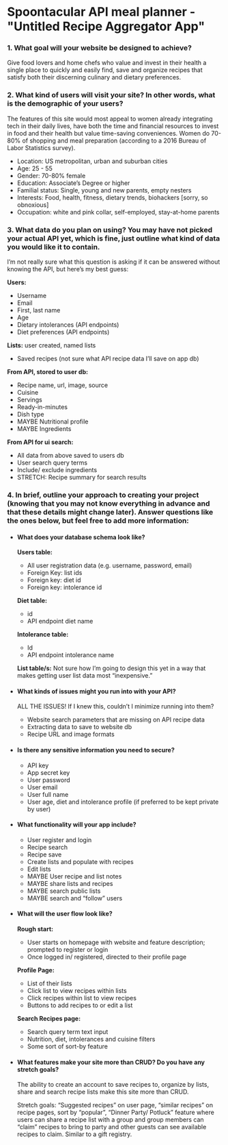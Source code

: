 # Spoontacular API meal planner - "Untitled Recipe Aggregator App"

### 1. What goal will your website be designed to achieve?  

Give food lovers and home chefs who value and invest in their health a single place to quickly and easily find, save and organize recipes that satisfy both their discerning culinary and dietary preferences. 

### 2. What kind of users will visit your site? In other words, what is the demographic of your users?  

The features of this site would most appeal to women already integrating tech in their daily lives, have both the time and financial resources to invest in food and their health but value time-saving conveniences. Women do 70-80% of shopping and meal preparation (according to a 2016 Bureau of Labor Statistics survey).  
- Location: US metropolitan, urban and suburban cities  
- Age: 25 - 55
- Gender: 70-80% female
- Education: Associate’s Degree or higher
- Familial status: Single, young and new parents, empty nesters
- Interests: Food, health, fitness, dietary trends, biohackers [sorry, so obnoxious]
- Occupation: white and pink collar, self-employed, stay-at-home parents  

### 3. What data do you plan on using? You may have not picked your actual API yet, which is fine, just outline what kind of data you would like it to contain. 

I’m not really sure what this question is asking if it can be answered without knowing the API, but here’s my best guess:   

**Users:** 
- Username
- Email
- First, last name
- Age
- Dietary intolerances (API endpoints)
- Diet preferences (API endpoints)  

**Lists:** user created, named lists    
- Saved recipes (not sure what API recipe data I’ll save on app db)  

**From API, stored to user db:**  
- Recipe name, url, image, source
- Cuisine
- Servings
- Ready-in-minutes
- Dish type
- MAYBE Nutritional profile
- MAYBE Ingredients  

**From API for ui search:**
- All data from above saved to users db
- User search query terms
- Include/ exclude ingredients
- STRETCH: Recipe summary for search results  

### 4. In brief, outline your approach to creating your project (knowing that you may not know everything in advance and that these details might change later). Answer questions like the ones below, but feel free to add more information:  

- #### What does your database schema look like?  

    **Users table:**  
    - All user registration data (e.g. username, password, email)
    - Foreign Key: list ids
    - Foreign key: diet id
    - Foreign key: intolerance id  

    **Diet table:** 
    - id
    - API endpoint diet name  

    **Intolerance table:** 
    - Id
    - API endpoint intolerance name  

    **List table/s:**
        Not sure how I’m going to design this yet in a way that makes getting user list data most “inexpensive.”  

- #### What kinds of issues might you run into with your API?  

    ALL THE ISSUES! If I knew this, couldn’t I minimize running into them?
    - Website search parameters that are missing on API recipe data
    - Extracting data to save to website db
    - Recipe URL and image formats  

- #### Is there any sensitive information you need to secure?  

    - API key
    - App secret key
    - User password
    - User email
    - User full name
    - User age, diet and intolerance profile (if preferred to be kept private by user)  

- #### What functionality will your app include?  

    - User register and login
    - Recipe search
    - Recipe save
    - Create lists and populate with recipes
    - Edit lists
    - MAYBE User recipe and list notes 
    - MAYBE share lists and recipes
    - MAYBE search public lists
    - MAYBE search and “follow” users  

- #### What will the user flow look like?  

	**Rough start:**  
    - User starts on homepage with website and feature description; prompted to register or login
    - Once logged in/ registered, directed to their profile page  

    **Profile Page:**  
    - List of their lists
    - Click list to view recipes within lists
    - Click recipes within list to view recipes
    - Buttons to add recipes to or edit a list  

    **Search Recipes page:**  
    - Search query term text input 
    - Nutrition, diet, intolerances and cuisine filters
    - Some sort of sort-by feature  

- #### What features make your site more than CRUD? Do you have any stretch goals?  

    The ability to create an account to save recipes to, organize by lists, share and search recipe lists make this site more than CRUD.  

    Stretch goals: “Suggested recipes” on user page, “similar recipes” on recipe pages, sort by “popular”, “Dinner Party/ Potluck” feature where users can share a recipe list with a group and group members can “claim” recipes to bring to party and other guests can see available recipes to claim. Similar to a gift registry.
